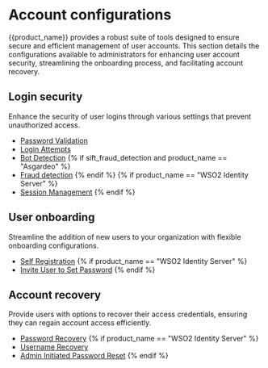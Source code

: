 # Account configurations

{{product_name}} provides a robust suite of tools designed to ensure secure and efficient management of user accounts. This section details the configurations available to administrators for enhancing user account security, streamlining the onboarding process, and facilitating account recovery.

## Login security
Enhance the security of user logins through various settings that prevent unauthorized access.

- [Password Validation]({{base_path}}/guides/account-configurations/login-security/password-validation/)
- [Login Attempts]({{base_path}}/guides/account-configurations/login-security/login-attempts/)
- [Bot Detection]({{base_path}}/guides/account-configurations/login-security/bot-detection/)
{% if sift_fraud_detection and product_name == "Asgardeo" %}
- [Fraud detection]({{base_path}}/guides/account-configurations/login-security/sift-fraud-detection/)
{% endif %}
{% if product_name == "WSO2 Identity Server" %}
- [Session Management]({{base_path}}/guides/account-configurations/login-security/session-management/)
{% endif %}

## User onboarding
Streamline the addition of new users to your organization with flexible onboarding configurations.

- [Self Registration]({{base_path}}/guides/account-configurations/user-onboarding/self-registration/)
{% if product_name == "WSO2 Identity Server" %}
- [Invite User to Set Password]({{base_path}}/guides/account-configurations/user-onboarding/invite-user-to-set-password/)
{% endif %}

## Account recovery
Provide users with options to recover their access credentials, ensuring they can regain account access efficiently.

- [Password Recovery]({{base_path}}/guides/account-configurations/account-recovery/password-recovery/)
{% if product_name == "WSO2 Identity Server" %}
- [Username Recovery]({{base_path}}/guides/account-configurations/account-recovery/username-recovery/)
- [Admin Initiated Password Reset]({{base_path}}/guides/account-configurations/account-recovery/admin-initiated-password-reset/)
{% endif %}